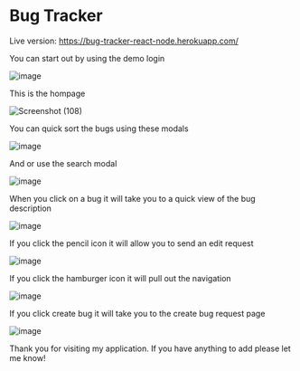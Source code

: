 # Bug Tracker

Live version: https://bug-tracker-react-node.herokuapp.com/

You can start out by using the demo login

![image](https://user-images.githubusercontent.com/61333980/167727484-913b2654-f564-4fa2-a21f-9e625c2dc5ef.png)

This is the hompage

![Screenshot (108)](https://user-images.githubusercontent.com/61333980/167727418-5d7ec6da-c9a9-43c3-b662-23a55e6707a4.png)

You can quick sort the bugs using these modals

![image](https://user-images.githubusercontent.com/61333980/167727640-4c784d3b-9db0-4b2f-9aa1-797142548fde.png)

And or use the search modal

![image](https://user-images.githubusercontent.com/61333980/167727699-c8a69316-115b-4d15-84b2-8e0b70a3c66e.png)

When you click on a bug it will take you to a quick view of the bug description

![image](https://user-images.githubusercontent.com/61333980/167727786-e5099084-2360-47b5-81b1-b333f2411a15.png)

If you click the pencil icon it will allow you to send an edit request

![image](https://user-images.githubusercontent.com/61333980/167727860-f77d8ff0-b3e2-4a19-b1b7-e3e8e1ac74f5.png)

If you click the hamburger icon it will pull out the navigation

![image](https://user-images.githubusercontent.com/61333980/167727937-9539fafb-8483-4d13-a539-c4dc3c34e175.png)

If you click create bug it will take you to the create bug request page

![image](https://user-images.githubusercontent.com/61333980/167728038-ee724cae-e360-42a9-a89e-41b3b57c26d5.png)

Thank you for visiting my application. If you have anything to add please let me know!

